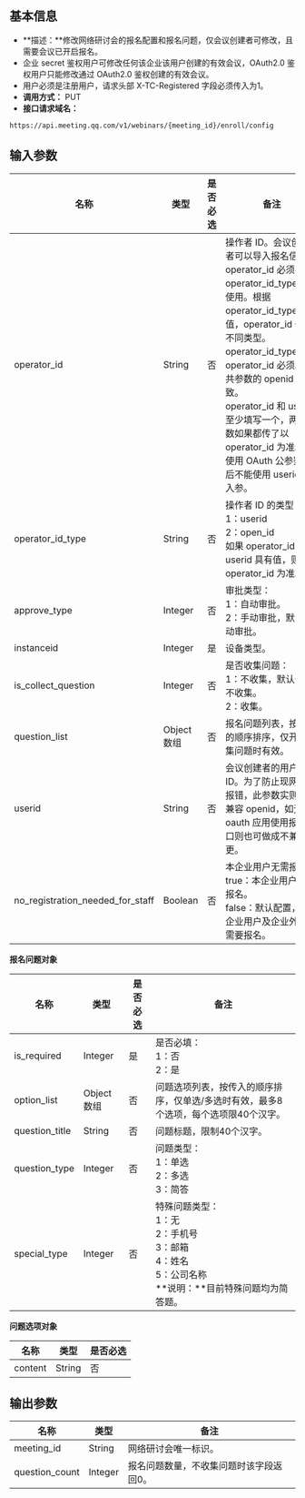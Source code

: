 ## 基本信息
- **描述：**修改网络研讨会的报名配置和报名问题，仅会议创建者可修改，且需要会议已开启报名。
 - 企业 secret 鉴权用户可修改任何该企业该用户创建的有效会议，OAuth2.0 鉴权用户只能修改通过 OAuth2.0 鉴权创建的有效会议。
 - 用户必须是注册用户，请求头部 X-TC-Registered 字段必须传入为1。
- **调用方式：** PUT
- **接口请求域名：**
```Plaintext
https://api.meeting.qq.com/v1/webinars/{meeting_id}/enroll/config
```



## 输入参数
| **名称**            | **类型**  | **是否必选**  | **备注**                                             | 
| ------------------- | --------- | ------------| ---------------------------------------------------- | 
| operator_id              | String      | 否   |     操作者 ID。会议创建者可以导入报名信息。<br />operator_id 必须与 operator_id_type 配合使用。根据 operator_id_type 的值，operator_id 代表不同类型。<br />operator_id_type=2，operator_id 必须和公共参数的 openid 一致。<br />operator_id 和 userid 至少填写一个，两个参数如果都传了以 operator_id 为准。<br />使用 OAuth 公参鉴权后不能使用 userid 为入参。                                                     |
| operator_id_type              | String      | 否   | 	操作者 ID 的类型：<br />1：userid<br />2：open_id<br />如果 operator_id 和 userid 具有值，则以 operator_id 为准。                                     |
| approve_type        | Integer   | 否        |   审批类型：<br>1：自动审批。<br>2：手动审批，默认自动审批。      |   
| instanceid          | Integer   | 是        |   设备类型。                                               |           
| is_collect_question | Integer   | 否        | 是否收集问题：<br>1：不收集，默认值为不收集。<br>2：收集。       |   
| question_list       | Object 数组 | 否     |   报名问题列表，按传入的顺序排序，仅开启收集问题时有效。 |
| userid              | String      | 否  |  	会议创建者的用户 ID。为了防止现网应用报错，此参数实则仍然兼容 openid，如无 oauth 应用使用报名接口则也可做成不兼容变更。  |
| no_registration_needed_for_staff              | Boolean    | 否        | 	本企业用户无需报名。<br>true：本企业用户无需报名。<br>false：默认配置，本企业用户及企业外用户需要报名。                                            |      

**报名问题对象**

| **名称**       | **类型**  | **是否必选** | **备注**                                                     | 
| -------------- | --------- | ------------ | ------------------------------------------------------------ | 
| is_required    | Integer   | 是         | 是否必填：<br>1：否<br>2：是                                         |     
| option_list    | Object 数组| 否         | 问题选项列表，按传入的顺序排序，仅单选/多选时有效，最多8个选项，每个选项限40个汉字。 | 
| question_title | String    | 否           |       问题标题，限制40个汉字。                                       |    
| question_type  | Integer   | 否          |   问题类型：<br>1：单选<br>2：多选<br>3：简答                             |    
|special_type	 |Integer	 | 否        |  特殊问题类型：<br>1：无<br>2：手机号<br>3：邮箱<br>4：姓名<br>5：公司名称<br>**说明：**目前特殊问题均为简答题。|

**问题选项对象**

| **名称** | **类型** | **是否必选** | 
| -------- | -------- | ------------ | 
| content  | String   | 否    |


## **输出参数**

| **名称**       | **类型** | **备注**                              | 
| -------------- | -------- |  ------------------------------------- | 
| meeting_id     | String   |   网络研讨会唯一标识。                    |   
| question_count | Integer  |    报名问题数量，不收集问题时该字段返回0。 |   

